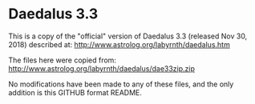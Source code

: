 # Daedalus 3.3
This is a copy of the "official" version of Daedalus 3.3 (released Nov 30, 2018) described at: http://www.astrolog.org/labyrnth/daedalus.htm

The files here were copied from: http://www.astrolog.org/labyrnth/daedalus/dae33zip.zip

No modifications have been made to any of these files, and the only addition is this GITHUB format README.
